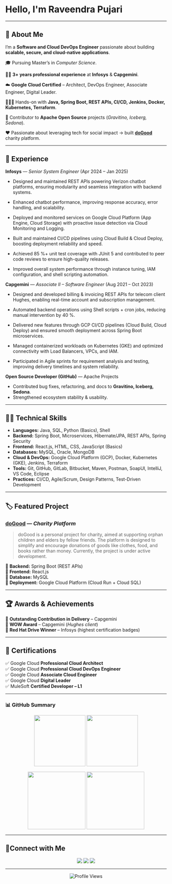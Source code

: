 # Hello, I'm Raveendra Pujari  


---

## 🥷 About Me  
I’m a **Software and Cloud DevOps Engineer** passionate about building **scalable, secure, and cloud-native applications**.  

🎓 Pursuing Master’s in *Computer Science*.  

🕵️‍♂️ **3+ years professional experience** at **Infosys** & **Capgemini**.  

☁️ **Google Cloud Certified** – Architect, DevOps Engineer, Associate Engineer, Digital Leader.  

🧑🏻‍💻 Hands-on with **Java, Spring Boot, REST APIs, CI/CD, Jenkins, Docker, Kubernetes, Terraform**.  

🤝 Contributor to **Apache Open Source** projects (*Gravitino, Iceberg, Sedona*).  

‪‪❤️ Passionate about leveraging tech for social impact → built **[doGood](https://wedogood.help)** charity platform.  

---

## 💼 Experience  

**Infosys** — *Senior System Engineer* (Apr 2024 – Jan 2025)  
- Designed and maintained REST APIs powering Verizon chatbot platforms, ensuring modularity and seamless integration with backend systems.

- Enhanced chatbot performance, improving response accuracy, error handling, and scalability.

- Deployed and monitored services on Google Cloud Platform (App Engine, Cloud Storage) with proactive issue detection via Cloud Monitoring and Logging.

- Built and maintained CI/CD pipelines using Cloud Build & Cloud Deploy, boosting deployment reliability and speed.

- Achieved 85 %+ unit test coverage with JUnit 5 and contributed to peer code reviews to ensure high-quality releases.

- Improved overall system performance through instance tuning, IAM configuration, and shell scripting automation. 

**Capgemini** — *Associate II – Software Engineer* (Aug 2021 – Oct 2023)  
- Designed and developed billing & invoicing REST APIs for telecom client Hughes, enabling real-time account and subscription management.

- Automated backend operations using Shell scripts + cron jobs, reducing manual intervention by 40 %.

- Delivered new features through GCP CI/CD pipelines (Cloud Build, Cloud Deploy) and ensured smooth deployment across Spring Boot microservices.

- Managed containerized workloads on Kubernetes (GKE) and optimized connectivity with Load Balancers, VPCs, and IAM.

- Participated in Agile sprints for requirement analysis and testing, improving delivery timelines and system reliability.

**Open Source Developer (GitHub)** — Apache Projects  
- Contributed bug fixes, refactoring, and docs to **Gravitino, Iceberg, Sedona**.  
- Strengthened ecosystem stability & usability.  

---

## 🕵️‍♂️ Technical Skills  

- **Languages:** Java, SQL, Python (Basics), Shell  
- **Backend:** Spring Boot, Microservices, Hibernate/JPA, REST APIs, Spring Security  
- **Frontend:** React.js, HTML, CSS, JavaScript (Basics)  
- **Databases:** MySQL, Oracle, MongoDB  
- **Cloud & DevOps:** Google Cloud Platform (GCP), Docker, Kubernetes (GKE), Jenkins, Terraform  
- **Tools:** Git, GitHub, GitLab, Bitbucket, Maven, Postman, SoapUI, IntelliJ, VS Code, Eclipse  
- **Practices:** CI/CD, Agile/Scrum, Design Patterns, Test-Driven Development  

---

## 🏷️ Featured Project  

### [doGood](https://wedogood.help) — *Charity Platform*  
> doGood is a personal project for charity, aimed at supporting orphan children and elders by fellow friends. The platform is designed to simplify and encourage donations of goods like clothes, food, and books rather than money. Currently, the project is under active development.

 🔹 **Backend:** Spring Boot (REST APIs)  
 🔹 **Frontend:** React.js  
 🔹 **Database:** MySQL  
 🔹 **Deployment:** Google Cloud Platform (Cloud Run + Cloud SQL)  

---

## 🏆 Awards & Achievements  

 🏅 **Outstanding Contribution in Delivery** – Capgemini  
 🌟 **WOW Award** – Capgemini (*Hughes client*)  
 🥇 **Red Hat Drive Winner** – Infosys (highest certification badges)  

---

## 📜 Certifications  

 ✅ Google Cloud **Professional Cloud Architect**  
 ✅ Google Cloud **Professional Cloud DevOps Engineer**  
 ✅ Google Cloud **Associate Cloud Engineer**  
 ✅ Google Cloud **Digital Leader**  
 ✅ MuleSoft **Certified Developer – L1**  

---

 ### 📊 GitHub Summary

<p align="center">
  <img src="https://github-readme-stats.vercel.app/api?username=raveendra11&show_icons=true&theme=tokyonight" height="160"/>
  <img src="https://github-readme-streak-stats.herokuapp.com/?user=raveendra11&theme=tokyonight&hide_border=true" height="160"/>
</p>

<p align="center">
  <img src="http://github-profile-summary-cards.vercel.app/api/cards/stats?username=raveendra11&theme=tokyonight" height="180"/>
  <img src="http://github-profile-summary-cards.vercel.app/api/cards/profile-details?username=raveendra11&theme=tokyonight" height="180"/>
</p>

 
---

## 🔌Connect with Me  

<p align="center">
  <a href="https://www.linkedin.com/in/raveendra-eleven/"><img src="https://img.shields.io/badge/LinkedIn-blue?logo=linkedin&logoColor=white&style=for-the-badge" /></a>
  <a href="https://raveendra11.github.io/portfolio/"><img src="https://img.shields.io/badge/Portfolio-ff5722?logo=firefox&logoColor=white&style=for-the-badge" /></a>
  <a href="https://github.com/raveendra11/portfolio/raw/main/assets/Raveendra_Pujari_Resume_Dec26.pdf" target="_blank">
  <img src="https://img.shields.io/badge/Resume-0A66C2?logo=googledocs&logoColor=white&style=for-the-badge" />
</a>
</p>

---

<p align="center">
  <img src="https://komarev.com/ghpvc/?username=raveendra11&color=blue&style=flat-square" alt="Profile Views" />
</p>
